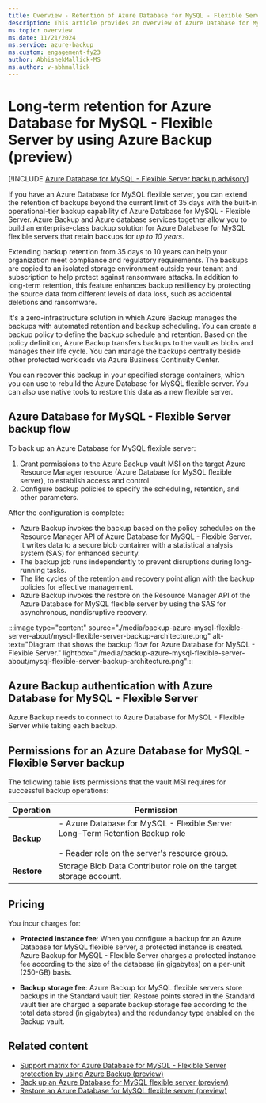```yaml
---
title: Overview - Retention of Azure Database for MySQL - Flexible Server for the Long Term by Using Azure Backup
description: This article provides an overview of Azure Database for MySQL - Flexible Server retention for the long term.
ms.topic: overview
ms.date: 11/21/2024
ms.service: azure-backup
ms.custom: engagement-fy23
author: AbhishekMallick-MS
ms.author: v-abhmallick
---
```


# Long-term retention for Azure Database for MySQL - Flexible Server by using Azure Backup (preview)

[!INCLUDE [Azure Database for MySQL - Flexible Server backup advisory](../../includes/backup-mysql-flexible-server-advisory.md)]

If you have an Azure Database for MySQL flexible server, you can extend the retention of backups beyond the current limit of 35 days with the built-in operational-tier backup capability of Azure Database for MySQL - Flexible Server. Azure Backup and Azure database services together allow you to build an enterprise-class backup solution for Azure Database for MySQL flexible servers that retain backups for *up to 10 years*.

Extending backup retention from 35 days to 10 years can help your organization meet compliance and regulatory requirements. The backups are copied to an isolated storage environment outside your tenant and subscription to help protect against ransomware attacks. In addition to long-term retention, this feature enhances backup resiliency by protecting the source data from different levels of data loss, such as accidental deletions and ransomware.

It's a zero-infrastructure solution in which Azure Backup manages the backups with automated retention and backup scheduling. You can create a backup policy to define the backup schedule and retention. Based on the policy definition, Azure Backup transfers backups to the vault as blobs and manages their life cycle. You can manage the backups centrally beside other protected workloads via Azure Business Continuity Center.

You can recover this backup in your specified storage containers, which you can use to rebuild the Azure Database for MySQL flexible server. You can also use native tools to restore this data as a new flexible server.

## Azure Database for MySQL - Flexible Server backup flow

To back up an Azure Database for MySQL flexible server:

1. Grant permissions to the Azure Backup vault MSI on the target Azure Resource Manager resource (Azure Database for MySQL flexible server), to establish access and control.
2. Configure backup policies to specify the scheduling, retention, and other parameters.

After the configuration is complete:

- Azure Backup invokes the backup based on the policy schedules on the Resource Manager API of Azure Database for MySQL - Flexible Server. It writes data to a secure blob container with a statistical analysis system (SAS) for enhanced security.
- The backup job runs independently to prevent disruptions during long-running tasks.
- The life cycles of the retention and recovery point align with the backup policies for effective management.
- Azure Backup invokes the restore on the Resource Manager API of the Azure Database for MySQL flexible server by using the SAS for asynchronous, nondisruptive recovery.

:::image type="content" source="./media/backup-azure-mysql-flexible-server-about/mysql-flexible-server-backup-architecture.png" alt-text="Diagram that shows the backup flow for Azure Database for MySQL - Flexible Server." lightbox="./media/backup-azure-mysql-flexible-server-about/mysql-flexible-server-backup-architecture.png":::

## Azure Backup authentication with Azure Database for MySQL - Flexible Server

Azure Backup needs to connect to Azure Database for MySQL - Flexible Server while taking each backup.

## Permissions for an Azure Database for MySQL - Flexible Server backup

The following table lists permissions that the vault MSI requires for successful backup operations:

| Operation | Permission |
| --- | --- |
| **Backup** | - Azure Database for MySQL - Flexible Server Long-Term Retention Backup role <br><br> - Reader role on the server's resource group. |
| **Restore** | Storage Blob Data Contributor role on the target storage account. |

## Pricing

You incur charges for:

- **Protected instance fee**: When you configure a backup for an Azure Database for MySQL flexible server, a protected instance is created. Azure Backup for MySQL - Flexible Server charges a protected instance fee according to the size of the database (in gigabytes) on a per-unit (250-GB) basis.

- **Backup storage fee**: Azure Backup for MySQL flexible servers store backups in the Standard vault tier. Restore points stored in the Standard vault tier are charged a separate backup storage fee according to the total data stored (in gigabytes) and the redundancy type enabled on the Backup vault.

## Related content

- [Support matrix for Azure Database for MySQL - Flexible Server protection by using Azure Backup (preview)](backup-azure-mysql-flexible-server-support-matrix.md)
- [Back up an Azure Database for MySQL flexible server (preview)](backup-azure-mysql-flexible-server.md)
- [Restore an Azure Database for MySQL flexible server (preview)](backup-azure-mysql-flexible-server-restore.md)
